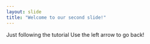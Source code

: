 ```yaml
---
layout: slide
title: "Welcome to our second slide!"
---
```

Just following the tutorial
Use the left arrow to go back!
